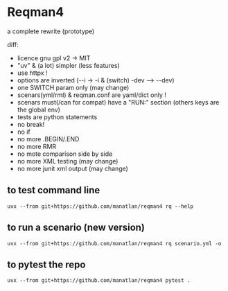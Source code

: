 # Reqman4

a complete rewrite (prototype)

diff:
- licence gnu gpl v2 -> MIT
- "uv" & (a lot) simpler (less features)
- use httpx !
- options are inverted (--i -> -i & (switch) -dev --> --dev)
- one SWITCH param only (may change)
- scenars(yml/rml) & reqman.conf are yaml/dict only !
- scenars must(/can for compat) have a "RUN:" section (others keys are the global env)
- tests are python statements
- no break!
- no if 
- no more .BEGIN/.END
- no more RMR
- no mote comparison side by side
- no more XML testing (may change)
- no more junit xml output (may change)

## to test command line

    uvx --from git+https://github.com/manatlan/reqman4 rq --help

## to run a scenario (new version)

    uvx --from git+https://github.com/manatlan/reqman4 rq scenario.yml -o

## to pytest the repo

    uvx --from git+https://github.com/manatlan/reqman4 pytest .
